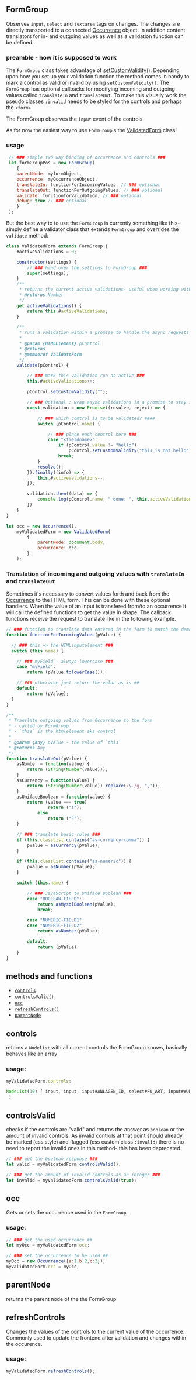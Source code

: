 ## FormGroup
Observes `input`, `select` and `textarea` tags on changes. The changes are directly transported to a connected [Occurrence](occurrence.md) object. In addition content translators for in- and outgoing values as well as a validation function can be defined. 

### preamble - how it is supposed to work
The `FormGroup` class takes advantage of [setCustomValidity()](https://developer.mozilla.org/en-US/docs/Web/API/HTMLObjectElement/setCustomValidity). Depending upon how you set up your validation function the method comes in handy to mark a control as valid or invalid by using `setCustomValidity()`. 
The `FormGroup` has optional callbacks for modifying incoming and outgoing values called `translateIn` and `translateOut`. To make this visually work the pseudo classes `:invalid` needs to be styled for the controls and perhaps the `<form>`

The FormGroup observes the `input` event of the controls.

As for now the easiest way to use `FormGroup`is the [ValidatedForm](validateForm.md) class!


### usage
```javascript
 // ### simple two way binding of occurrence and controls ###
 let formGroupPos = new FormGroup(
    {
    parentNode: myformObject,
    occurrence: myOccurrenceObject,
    translateIn: functionForIncomingValues, // ### optional
    translateOut: functionForOutgoingValues, // ### optional
    validate: functionforValidation, // ### optional
    debug: true // ### optional
    }
 );
```
But the best way to to use the `FormGroup` is currently something like this- simply define a validator class that extends `FormGroup` and overrides the `validate` method:
```javascript
class ValidatedForm extends FormGroup {
    #activeValidations = 0;

    constructor(settings) {
        // ### hand over the settings to FormGroup ###
        super(settings);
    }
    /** 
     * returns the current active validations- useful when working with async reqeuest 
     * @returns Number
     */
    get activeValidations() {
        return this.#activeValidations;
    }

    /**
     * runs a validation within a promise to handle the async requests
     *
     * @param {HTMLElement} pControl
     * @returns
     * @memberof ValidateForm
     */
    validate(pControl) {

        // ### mark this validation run as active ###
        this.#activeValidations++;

        pControl.setCustomValidity("");

        // ### Optional : wrap async validations in a promise to stay in control ###
        const validation = new Promise((resolve, reject) => {

            // ### which control is to be validated? ####
            switch (pControl.name) {

                // ### place each control here ###
                case "<fieldname>":
                    if (pControl.value != "hello")
                        pControl.setCustomValidity("this is not hello");
                    break;
            }
            resolve();
        }).finally((info) => {
            this.#activeValidations--;
        });

        validation.then((data) => {
            console.log(pControl.name, " done: ", this.activeValidations);
        })
    }
}

let occ = new Occurrence(),
    myValidatedForm = new ValidatedForm(
        {
            parentNode: document.body,
            occurrence: occ
        }
    );
```

### Translation of incoming and outgoing values with `translateIn` and `translateOut`
Sometimes it's necessary to convert values forth and back from the [Occurrence](occurence.md) to the HTML form. This can be done with these optional handlers. When the value of an input is transfered from/to an occurrence it will call the defined functions to get the value in shape. The callback functions receive the request to translate like in the following example.
```javascript
// ### function to translate data entered in the form to match the demands of an occurrence value ###
function functionForIncomingValues(pValue) {

  // ### this => the HTMLinputelement ###
  switch (this.name) {

    // ### myField - always lowercase ###
    case "myField":
        return (pValue.tolowerCase());

    // ### otherwise just return the value as-is ##
    default:
        return (pValue);
  }
}

/**
 * Translate outgoing values from Occurrence to the form
 * - called by FormGroup
 * - `this` is the htmlelement aka control
 * 
 * @param {Any} pValue - the value of `this`
 * @returns Any
 */
function translateOut(pValue) {
    asNumber = function(value) {
        return (String(Number(value)));
    }
    asCurrency = function(value) {
        return (String(Number(value)).replace(/\./g, ","));
    }
    asUnifaceBoolean = function(value) {
        return (value === true)
                return ("T");
            else
                return ("F");
    }

    // ### translate basic rules ###
    if (this.classList.contains("as-currency-comma")) {
        pValue = asCurrency(pValue);
    }

    if (this.classList.contains("as-numeric")) {
        pValue = asNumber(pValue);
    }

    switch (this.name) {

        // ### JavaScript to Uniface Boolean ###
        case "BOOLEAN-FIELD":
            return asMysqlBoolean(pValue);
            break;

        case "NUMERIC-FIELD1":
        case "NUMERIC-FIELD2":
            return asNumber(pValue);

        default:
            return (pValue);
    }
}
```
## methods and functions
* [`controls`](#controls)
* [`controlsValid()`](#controlsValid)
* [`occ`](#occ)
* [`refreshControls()`](#refreshControls)
* [`parentNode`](#parentNode)


## controls
returns a `Nodelist` with all current controls the FormGroup knows, basically behaves like an array

### usage:
```javascript
myValidatedForm.controls;

NodeList(10) [ input, input, input#ANLAGEN_ID, select#FU_ART, input#WUNSCH_DATUM.IN_FU_ANFO
 ]
```

## controlsValid
checks if the controls are "valid" and returns the answer as `boolean` or the 
amount of invalid controls.
As invalid controls at that point should already be marked (css style) and flagged (css custom class `:invalid`) there is no need to report the invalid ones in this method- this has been deprecated.

```javascript
// ### get the boolean response ###
let valid = myValidatedForm.controlsValid();

// ### get the amount of invalid controls as an integer ###
let invalid = myValidatedForm.controlsValid(true);
```

## occ
Gets or sets the occurrence used in the `FormGroup`.
### usage:
```javascript
// ### get the used occurrence ##
let myOcc = myValidatedForm.occ;

// ### set the occurrence to be used ##
myOcc = new Occurrence({a:1,b:2,c:3});
myValidatedForm.occ = myOcc;
```

## parentNode
returns the parent node of the the FormGroup

## refreshControls
Changes the values of the controls to the current value of the occurrence. Commonly used to update the frontend after validation and changes within the occurence.

### usage:
```javascript
myValidatedForm.refreshControls();
```
